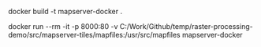 docker build -t mapserver-docker .

docker run --rm -it -p 8000:80 -v C:/Work/Github/temp/raster-processing-demo/src/mapserver-tiles/mapfiles:/usr/src/mapfiles mapserver-docker